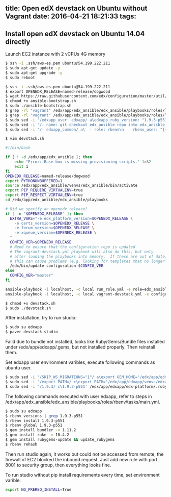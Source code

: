 title: Open edX devstack on Ubuntu without Vagrant
date: 2016-04-21 18:21:33
tags:
---
## Install open edX devstack on Ubuntu 14.04 directly ##

Launch EC2 instance with 2 vCPUs 4G memory

```bash
$ ssh -i .ssh/aws-es.pem ubuntu@54.199.222.211
$ sudo apt-get update -y
$ sudo apt-get upgrade -y
$ sudo reboot
```

```bash
$ ssh -i .ssh/aws-es.pem ubuntu@54.199.222.211
$ export OPENEDX_RELEASE=named-release/dogwood
$ wget https://raw.githubusercontent.com/edx/configuration/master/util/install/ansible-bootstrap.sh
$ chmod +x ansible-bootstrap.sh
$ sudo ./ansible-bootstrap.sh
$ grep -rl "vagrant" /edx/app/edx_ansible/edx_ansible/playbooks/roles/local_dev/
$ grep -rl "vagrant" /edx/app/edx_ansible/edx_ansible/playbooks/roles/local_dev/ | xargs sudo sed -i 's/vagrant/ubuntu/g'
$ sudo sed -i '/edxapp_user: edxapp/ a\edxapp_ruby_version: "1.9.3-p551"' /edx/app/edx_ansible/edx_ansible/playbooks/roles/edxapp/defaults/main.yml
$ sudo sed -i '/- name: git checkout edx_ansible repo into edx_ansible_code_dir/ a\  ignore_errors: yes' /edx/app/edx_ansible/edx_ansible/playbooks/roles/edx_ansible/tasks/deploy.yml
$ sudo sed -i '/- edxapp_common/ a\  - role: rbenv\n    rbenv_user: "{{ edxapp_user }}"\n    rbenv_dir: "{{ edxapp_app_dir }}"\n    rbenv_ruby_version: "{{ edxapp_ruby_version }}"' /edx/app/edx_ansible/edx_ansible/playbooks/roles/edxapp/meta/main.yml
```

```bash
$ vim devstack.sh
```

```bash
#!/bin/bash

if [ ! -d /edx/app/edx_ansible ]; then
    echo "Error: Base box is missing provisioning scripts." 1>&2
    exit 1
fi
OPENEDX_RELEASE=named-release/dogwood
export PYTHONUNBUFFERED=1
source /edx/app/edx_ansible/venvs/edx_ansible/bin/activate
export PIP_REQUIRE_VIRTUALENV=true
export PIP_RESPECT_VIRTUALENV=true
cd /edx/app/edx_ansible/edx_ansible/playbooks

# Did we specify an openedx release?
if [ -n "$OPENEDX_RELEASE" ]; then
  EXTRA_VARS="-e edx_platform_version=$OPENEDX_RELEASE \
    -e certs_version=$OPENEDX_RELEASE \
    -e forum_version=$OPENEDX_RELEASE \
    -e xqueue_version=$OPENEDX_RELEASE \
  "
  CONFIG_VER=$OPENEDX_RELEASE
  # Need to ensure that the configuration repo is updated
  # The vagrant-devstack.yml playbook will also do this, but only
  # after loading the playbooks into memory.  If these are out of date,
  # this can cause problems (e.g. looking for templates that no longer exist).
  /edx/bin/update configuration $CONFIG_VER
else
  CONFIG_VER="master"
fi

ansible-playbook -i localhost, -c local run_role.yml -e role=edx_ansible -e configuration_version=$CONFIG_VER $EXTRA_VARS
ansible-playbook -i localhost, -c local vagrant-devstack.yml -e configuration_version=$CONFIG_VER $EXTRA_VARS
```

```bash
$ chmod +x devstack.sh
$ sudo ./devstack.sh

```

After installation, try to run studio:

```bash
$ sudo su edxapp
$ paver devstack studio
```
Faild due to bundle not installed, looks like Ruby/Gems/Bundle files installed under /edx/app/edxapp/.gems, but not installed properly. Then reinstall them.

Set edxapp user environment varibles, execute following commands as ubuntu user.

```bash
$ sudo sed -i '/SKIP_WS_MIGRATIONS="1"/ a\export GEM_HOME="/edx/app/edxapp/.gem"\nexport CONFIG_ROOT="/edx/app/edxapp"\nexport GEM_PATH="/edx/app/edxapp/.gem"\nexport RBENV_ROOT="/edx/app/edxapp/.rbenv"' /edx/app/edxapp/edxapp_env
$ sudo sed -i '/export PATH=/ c\export PATH="/edx/app/edxapp/venvs/edxapp/bin:/edx/app/edxapp/edx-platform/bin:/edx/app/edxapp/.rbenv/bin:/edx/app/edxapp/.rbenv/shims:/edx/app/edxapp/.gem/bin:/edx/app/edxapp/edx-platform/node_modules/.bin:/usr/local/sbin:/usr/local/bin:/usr/sbin:/usr/bin:/sbin:/bin"' /edx/app/edxapp/edxapp_env
$ sudo sed -i '/1.9.3/ c\1.9.3-p551' /edx/app/edxapp/edx-platform/.ruby-version
```

The following commands executed with user edxapp, refer to steps in /edx/app/edx_ansible/edx_ansible/playbooks/roles/rbenv/tasks/main.yml.

```bash
$ sudo su edxapp
$ rbenv versions | grep 1.9.3-p551
$ rbenv install 1.9.3-p551
$ rbenv global 1.9.3-p551
$ gem install bundler -v 1.11.2
$ gem install rake -v 10.4.2
$ gem install rubygems-update && update_rubygems
$ rbenv rehash

```

Then run studio again, it works but could not be accessed from remote, the firewall of EC2 blocked the inbound request. Just add new rule with port 8001 to security group, then everything looks fine.

To run studio without pip install requirements every time, set environment varible:
```bash
export NO_PREREQ_INSTALL=True
```
